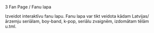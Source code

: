 3 Fan Page / Fanu lapa

Izveidot interaktīvu fanu lapu. 
Fanu lapa var tikt veidota kādam Latvijas/ārzemju seriālam, boy-band, k-pop, seriālu zvaignēm, izdomātam tēlām u.tml.

